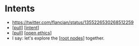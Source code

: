 # Intents

- https://twitter.com/flancian/status/1355226530268512259
- [[pull]] [[intent]]
- [[pull]] [[open ethics]]
- I say: let's explore the [[root nodes]] together.

[//begin]: # "Autogenerated link references for markdown compatibility"
[pull]: pull "Pull"
[intent]: intent "Intent"
[open ethics]: open-ethics "Open Ethics"
[root nodes]: root-nodes "Root Nodes"
[//end]: # "Autogenerated link references"